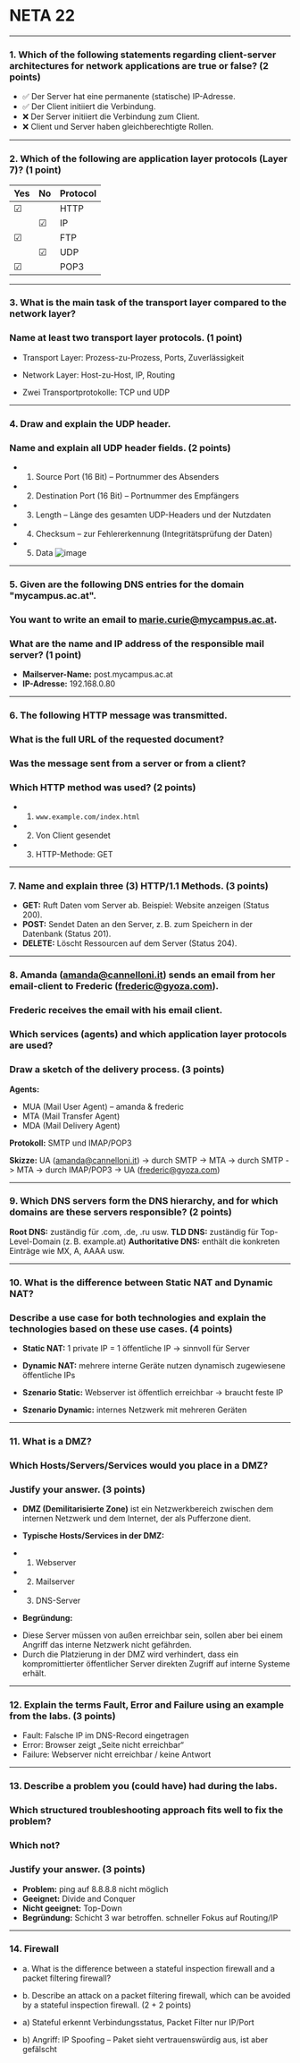 # NETA  22

---

### 1. Which of the following statements regarding client-server architectures for network applications are true or false? (2 points)

- ✅ Der Server hat eine permanente (statische) IP-Adresse.
- ✅ Der Client initiiert die Verbindung.
- ❌ Der Server initiiert die Verbindung zum Client.
- ❌ Client und Server haben gleichberechtigte Rollen.

---

### 2. Which of the following are application layer protocols (Layer 7)? (1 point)

| Yes | No | Protocol |
| --- | -- | -------- |
| ☑   |    | HTTP     |
|     | ☑  | IP       |
| ☑   |    | FTP      |
|     | ☑  | UDP      |
| ☑   |    | POP3     |

---

### 3. What is the main task of the transport layer compared to the network layer? 
### Name at least two transport layer protocols. (1 point)


- Transport Layer: Prozess-zu-Prozess, Ports, Zuverlässigkeit
- Network Layer: Host-zu-Host, IP, Routing

	
- Zwei Transportprotokolle: TCP und UDP


---

### 4. Draw and explain the UDP header. 
### Name and explain all UDP header fields. (2 points)

- 1. Source Port (16 Bit) – Portnummer des Absenders
- 2. Destination Port (16 Bit) – Portnummer des Empfängers
- 3. Length – Länge des gesamten UDP-Headers und der Nutzdaten
- 4. Checksum – zur Fehlererkennung (Integritätsprüfung der Daten)
- 5. Data
![image](https://github.com/user-attachments/assets/f7b0a386-e02e-4222-bcbc-b4c42beb2501)


---

### 5. Given are the following DNS entries for the domain "mycampus.ac.at". 
### You want to write an email to [marie.curie@mycampus.ac.at](mailto:marie.curie@mycampus.ac.at). 
### What are the name and IP address of the responsible mail server? (1 point)

- **Mailserver-Name:** post.mycampus.ac.at
- **IP-Adresse:** 192.168.0.80

---

### 6. The following HTTP message was transmitted. 
### What is the full URL of the requested document? 
### Was the message sent from a server or from a client? 
### Which HTTP method was used? (2 points)

- 1. `www.example.com/index.html`
- 2. Von Client gesendet
- 3. HTTP-Methode: GET

---

### 7. Name and explain three (3) HTTP/1.1 Methods. (3 points)

* **GET:** Ruft Daten vom Server ab. Beispiel: Website anzeigen (Status 200).
* **POST:** Sendet Daten an den Server, z. B. zum Speichern in der Datenbank (Status 201).
* **DELETE:** Löscht Ressourcen auf dem Server (Status 204).

---

### 8. Amanda ([amanda@cannelloni.it](mailto:amanda@cannelloni.it)) sends an email from her email-client to Frederic ([frederic@gyoza.com](mailto:frederic@gyoza.com)). 
### Frederic receives the email with his email client. 
### Which services (agents) and which application layer protocols are used? 
### Draw a sketch of the delivery process. (3 points)

**Agents:**

* MUA (Mail User Agent) – amanda & frederic
* MTA (Mail Transfer Agent)
* MDA (Mail Delivery Agent)

**Protokoll:** SMTP und IMAP/POP3

**Skizze:**
UA (amanda@cannelloni.it) -> durch SMTP -> MTA -> durch SMTP -> MTA -> durch IMAP/POP3 -> UA (frederic@gyoza.com)


---

### 9. Which DNS servers form the DNS hierarchy, and for which domains are these servers responsible? (2 points)

**Root DNS:** zuständig für .com, .de, .ru usw.
**TLD DNS:** zuständig für Top-Level-Domain (z. B. example.at)
**Authoritative DNS:** enthält die konkreten Einträge wie MX, A, AAAA usw.

---

### 10. What is the difference between Static NAT and Dynamic NAT? 
### Describe a use case for both technologies and explain the technologies based on these use cases. (4 points)

- **Static NAT:** 1 private IP = 1 öffentliche IP → sinnvoll für Server
- **Dynamic NAT:** mehrere interne Geräte nutzen dynamisch zugewiesene öffentliche IPs

- **Szenario Static:** Webserver ist öffentlich erreichbar → braucht feste IP
- **Szenario Dynamic:** internes Netzwerk mit mehreren Geräten

---

### 11. What is a DMZ? 
### Which Hosts/Servers/Services would you place in a DMZ? 
### Justify your answer. (3 points)

- **DMZ (Demilitarisierte Zone)** ist ein Netzwerkbereich zwischen dem internen Netzwerk und dem Internet, der als Pufferzone dient.

- **Typische Hosts/Services in der DMZ:**

* 1. Webserver
* 2. Mailserver
* 3. DNS-Server

- **Begründung:**
* Diese Server müssen von außen erreichbar sein, sollen aber bei einem Angriff das interne Netzwerk nicht gefährden. 
* Durch die Platzierung in der DMZ wird verhindert, dass ein kompromittierter öffentlicher Server direkten Zugriff auf interne Systeme erhält.


---

### 12. Explain the terms Fault, Error and Failure using an example from the labs. (3 points)

- Fault: Falsche IP im DNS-Record eingetragen  
- Error: Browser zeigt „Seite nicht erreichbar“  
- Failure: Webserver nicht erreichbar / keine Antwort

---

### 13. Describe a problem you (could have) had during the labs. 
### Which structured troubleshooting approach fits well to fix the problem?
### Which not? 
### Justify your answer. (3 points)

- **Problem:** ping auf 8.8.8.8 nicht möglich
- **Geeignet:** Divide and Conquer
- **Nicht geeignet:** Top-Down
- **Begründung:** Schicht 3 war betroffen. schneller Fokus auf Routing/IP


---

### 14. Firewall 
- a. What is the difference between a stateful inspection firewall and a packet filtering firewall?
- b. Describe an attack on a packet filtering firewall, which can be avoided by a stateful inspection firewall. (2 + 2 points)

- a) Stateful erkennt Verbindungsstatus, Packet Filter nur IP/Port
- b) Angriff: IP Spoofing – Paket sieht vertrauenswürdig aus, ist aber gefälscht
